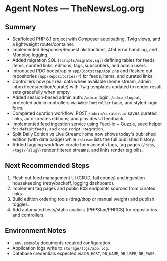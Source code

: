 # Agent Notes — TheNewsLog.org

## Summary

- Scaffolded PHP 8.1 project with Composer autoloading, Twig views, and a lightweight router/container.
- Implemented Response/Request abstractions, 404 error handling, and Monolog logging.
- Added migration SQL (`scripts/migrate.sql`) defining tables for feeds, items, curated links, editions, tags, subscribers, and admin users.
- Introduced PDO bootstrap in `app/Bootstrap/App.php` and fleshed out repositories (`app/Repositories/*`) for feeds, items, and curated links.
- Controllers now pull real data where available (home stream, admin inbox/feeds/edition/curate) with Twig templates updated to render result sets gracefully when empty.
- Added session-based admin auth: `/admin` login, `/admin/logout`, protected admin controllers via `AdminController` base, and styled login form.
- Completed curation workflow: POST `/admin/curate/:id` saves curated links, auto-creates editions, and provides UI feedback.
- Implemented feed ingestion service using Feed-io + Guzzle, seed helper for default feeds, and cron script integration.
- Split Daily Edition vs Live Stream: home now shows today's published edition (with date badge) while `/stream` lists the full published history.
- Added tagging workflow: curate form accepts tags, tag pages (`/tags`, `/tags/{slug}`) render filtered streams, and links render tag pills.

## Next Recommended Steps

1. Flesh out feed management UI (CRUD, fail counts) and ingestion housekeeping (retry/backoff, logging dashboard).
2. Implement tag pages and public RSS endpoints sourced from curated links.
3. Build edition ordering tools (drag/drop or manual weight) and publish toggles.
4. Add automated tests/static analysis (PHPStan/PHPCS) for repositories and controllers.

## Environment Notes

- `.env.example` documents required configuration.
- Application logs write to `storage/logs/app.log`.
- Database credentials expected via `DB_HOST`, `DB_NAME`, `DB_USER`, `DB_PASS`.
